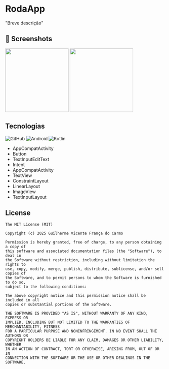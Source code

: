 # RodaApp

"Breve descrição"

## :camera_flash: Screenshots
<!-- You can add more screenshots here if you like -->
<img src="" width="200">
<img src="" width="200">

## Tecnologias
![GitHub](https://img.shields.io/badge/GitHub-%23121011.svg?logo=github&logoColor=white)
![Android](https://img.shields.io/badge/Android-3DDC84?logo=android&logoColor=white)
![Kotlin](https://img.shields.io/badge/Kotlin-%237F52FF.svg?logo=kotlin&logoColor=white)

- AppCompatActivity
- Button
- TextInputEditText
- Intent
- AppCompatActivity
- TextView
- ConstraintLayout
- LinearLayout
- ImageView
- TextInputLayout


## License
```
The MIT License (MIT)

Copyright (c) 2025 Guilherme Vicente França do Carmo

Permission is hereby granted, free of charge, to any person obtaining a copy of
this software and associated documentation files (the "Software"), to deal in
the Software without restriction, including without limitation the rights to
use, copy, modify, merge, publish, distribute, sublicense, and/or sell copies of
the Software, and to permit persons to whom the Software is furnished to do so,
subject to the following conditions:

The above copyright notice and this permission notice shall be included in all
copies or substantial portions of the Software.

THE SOFTWARE IS PROVIDED "AS IS", WITHOUT WARRANTY OF ANY KIND, EXPRESS OR
IMPLIED, INCLUDING BUT NOT LIMITED TO THE WARRANTIES OF MERCHANTABILITY, FITNESS
FOR A PARTICULAR PURPOSE AND NONINFRINGEMENT. IN NO EVENT SHALL THE AUTHORS OR
COPYRIGHT HOLDERS BE LIABLE FOR ANY CLAIM, DAMAGES OR OTHER LIABILITY, WHETHER
IN AN ACTION OF CONTRACT, TORT OR OTHERWISE, ARISING FROM, OUT OF OR IN
CONNECTION WITH THE SOFTWARE OR THE USE OR OTHER DEALINGS IN THE SOFTWARE.
```
